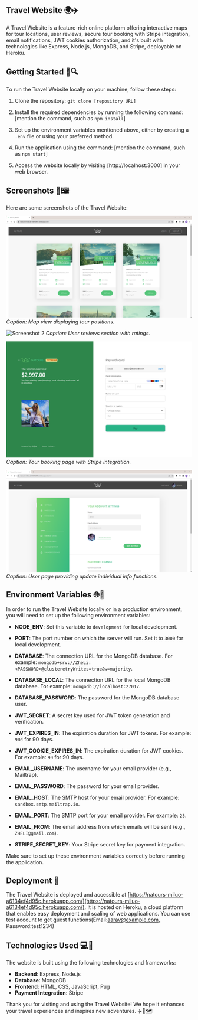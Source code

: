 ## Travel Website 🌍✈️

A Travel Website is a feature-rich online platform offering interactive maps for tour locations, user reviews, secure tour booking with Stripe integration, email notifications, JWT cookies authorization, and it's built with technologies like Express, Node.js, MongoDB, and Stripe, deployable on Heroku.

## Getting Started 🏁🔍

To run the Travel Website locally on your machine, follow these steps:

1. Clone the repository: `git clone [repository URL]`

2. Install the required dependencies by running the following command: [mention the command, such as `npm install`]

3. Set up the environment variables mentioned above, either by creating a `.env` file or using your preferred method.

4. Run the application using the command: [mention the command, such as `npm start`]

5. Access the website locally by visiting [http://localhost:3000] in your web browser.

## Screenshots 📸🖼️

Here are some screenshots of the Travel Website:

![Screenshot 1](/public/img/readme/index.png)
_Caption: Map view displaying tour positions._

![Screenshot 2](/public/img/readme/details.png)
_Caption: User reviews section with ratings._

![Screenshot 3](/public/img/readme/payment.png)
_Caption: Tour booking page with Stripe integration._

![Screenshot 4](/public/img/readme/accountpage.png)
_Caption: User page providing update individual info functions._

## Environment Variables 🌐🔧

In order to run the Travel Website locally or in a production environment, you will need to set up the following environment variables:

- **NODE_ENV**: Set this variable to `development` for local development.

- **PORT**: The port number on which the server will run. Set it to `3000` for local development.

- **DATABASE**: The connection URL for the MongoDB database. For example: `mongodb+srv://ZheLi:<PASSWORD>@clusteretryWrites=true&w=majority`.

- **DATABASE_LOCAL**: The connection URL for the local MongoDB database. For example: `mongodb://localhost:27017`.

- **DATABASE_PASSWORD**: The password for the MongoDB database user.

- **JWT_SECRET**: A secret key used for JWT token generation and verification.

- **JWT_EXPIRES_IN**: The expiration duration for JWT tokens. For example: `90d` for 90 days.

- **JWT_COOKIE_EXPIRES_IN**: The expiration duration for JWT cookies. For example: `90` for 90 days.

- **EMAIL_USERNAME**: The username for your email provider (e.g., Mailtrap).

- **EMAIL_PASSWORD**: The password for your email provider.

- **EMAIL_HOST**: The SMTP host for your email provider. For example: `sandbox.smtp.mailtrap.io`.

- **EMAIL_PORT**: The SMTP port for your email provider. For example: `25`.

- **EMAIL_FROM**: The email address from which emails will be sent (e.g., `ZHELI@gmail.com`).

- **STRIPE_SECRET_KEY**: Your Stripe secret key for payment integration.

Make sure to set up these environment variables correctly before running the application.

## Deployment 🚀

The Travel Website is deployed and accessible at [https://natours-miluo-a6134ef4d95c.herokuapp.com/](https://natours-miluo-a6134ef4d95c.herokuapp.com/). It is hosted on Heroku, a cloud platform that enables easy deployment and scaling of web applications. You can use test account to get guest functions(Email:aarav@example.com, Password:test1234)

## Technologies Used 💻🔧

The website is built using the following technologies and frameworks:

- **Backend**: Express, Node.js
- **Database**: MongoDB
- **Frontend**: HTML, CSS, JavaScript, Pug
- **Payment Integration**: Stripe

Thank you for visiting and using the Travel Website! We hope it enhances your travel experiences and inspires new adventures. ✈️🌟🗺️
